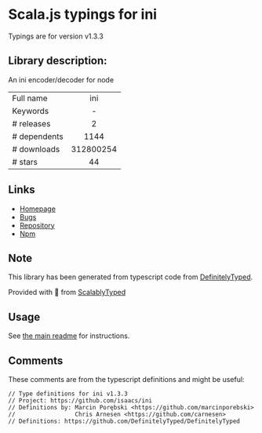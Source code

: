 
# Scala.js typings for ini

Typings are for version v1.3.3

## Library description:
An ini encoder/decoder for node

|                    |                 |
| ------------------ | :-------------: |
| Full name          | ini |
| Keywords           | - |
| # releases         | 2 |
| # dependents       | 1144 |
| # downloads        | 312800254 |
| # stars            | 44 |

## Links
- [Homepage](https://github.com/isaacs/ini#readme)
- [Bugs](https://github.com/isaacs/ini/issues)
- [Repository](https://github.com/isaacs/ini)
- [Npm](https://www.npmjs.com/package/ini)
    


## Note
This library has been generated from typescript code from [DefinitelyTyped](https://definitelytyped.org).

Provided with :purple_heart: from [ScalablyTyped](https://github.com/oyvindberg/ScalablyTyped)

## Usage
See [the main readme](../../readme.md) for instructions.

## Comments

These comments are from the typescript definitions and might be useful:
```
// Type definitions for ini v1.3.3
// Project: https://github.com/isaacs/ini
// Definitions by: Marcin Porębski <https://github.com/marcinporebski>
//                 Chris Arnesen <https://github.com/carnesen>
// Definitions: https://github.com/DefinitelyTyped/DefinitelyTyped

```

